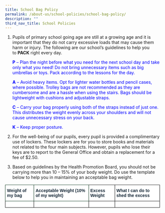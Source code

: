```yaml
---
title: School Bag Policy
permalink: /about-us/school-policies/school-bag-policy/
description: ""
third_nav_title: School Policies
---
```

<ol>
<li> Pupils of primary school going age are still at a growing age and it is important that they do not carry excessive loads that may cause them harm or injury. The following are our school’s guidelines to help you to <b>PACK</b> right every day.  
    
<p>
  
<p style="color:blue;"><b>P</b> – Plan the night before what you need for the next school day and take only what you need! Do not bring unnecessary items such as big umbrellas or toys. Pack according to the lessons for the day. </p>
	
<p style="color:blue;"><b>A</b> – Avoid heavy items. Opt for lighter water bottles and pencil cases, where possible. Trolley bags are not recommended as they are cumbersome and are a hassle when using the stairs. Bags should be lightweight with cushions and adjustable straps.  </p>
	
<p style="color:blue;"><b>C</b> – Carry your bag properly using both of the straps instead of just one. This distributes the weight evenly across your shoulders and will not cause unnecessary stress on your back. </p> 
<p style="color:blue;"><b>K</b> – Keep proper posture. </p>   
	
<p>
	
<li>  For the well-being of our pupils, every pupil is provided a complimentary use of lockers. These lockers are for you to store books and materials not related to the four main subjects. However, pupils who lose their keys are to report to the General Office and obtain a replacement for a fee of $2.50. </li> <p>

<li>  Based on guidelines by the Health Promotion Board, you should not be carrying more than 10 – 15% of your body weight. Do use the template below to help you in maintaining an acceptable bag weight. </li>
</ol>

<p>

<table style="border-collapse:collapse;border-spacing:0" class="tg"><thead><tr><th style="background-color:#FFF;border-color:#002d13;border-style:solid;border-width:1px;color:#162837;font-family:Arial, sans-serif;font-size:14px;font-weight:bold;overflow:hidden;padding:10px 5px;text-align:left;vertical-align:top;word-break:normal">Weight of my bag<br></th><th style="background-color:#FFF;border-color:#002d13;border-style:solid;border-width:1px;color:#162837;font-family:Arial, sans-serif;font-size:14px;font-weight:bold;overflow:hidden;padding:10px 5px;text-align:left;vertical-align:top;word-break:normal">Acceptable Weight (10% of my weight)<br></th><th style="background-color:#FFF;border-color:black;border-style:solid;border-width:1px;color:#162837;font-family:Arial, sans-serif;font-size:14px;font-weight:bold;overflow:hidden;padding:10px 5px;text-align:left;vertical-align:top;word-break:normal">Excess Weight<br></th><th style="background-color:#FFF;border-color:black;border-style:solid;border-width:1px;color:#162837;font-family:Arial, sans-serif;font-size:14px;font-weight:bold;overflow:hidden;padding:10px 5px;text-align:left;vertical-align:top;word-break:normal">What I can do to shed the excess<br></th></tr></thead><tbody><tr><td style="background-color:#FFF;border-color:black;border-style:solid;border-width:1px;color:#162837;font-family:Arial, sans-serif;font-size:14px;overflow:hidden;padding:10px 5px;text-align:center;vertical-align:top;word-break:normal"></td><td style="background-color:#FFF;border-color:black;border-style:solid;border-width:1px;color:#162837;font-family:Arial, sans-serif;font-size:14px;overflow:hidden;padding:10px 5px;text-align:center;vertical-align:top;word-break:normal"></td><td style="background-color:#FFF;border-color:black;border-style:solid;border-width:1px;color:#162837;font-family:Arial, sans-serif;font-size:14px;overflow:hidden;padding:10px 5px;text-align:center;vertical-align:top;word-break:normal"></td><td style="border-color:black;border-style:solid;border-width:1px;font-family:Arial, sans-serif;font-size:14px;overflow:hidden;padding:10px 5px;text-align:left;vertical-align:top;word-break:normal"></td></tr></tbody></table>